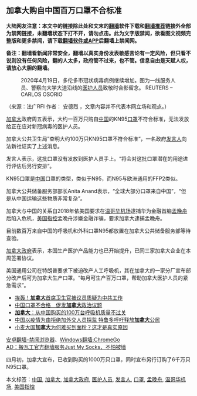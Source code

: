  <h2>加拿大购自中国百万口罩不合标准</h2> <p class="notice"><b>大陆网友注意：本文中的链接除此处和文末的<a href="https://github.com/bannedbook/fanqiang" >翻墙</a>软件下载和<a href="https://github.com/killgcd/justmysocks/blob/master/README.md">翻墙推荐</a>链接外全部为禁网链接，未翻墙状态下打不开，请勿点击。此为文字版禁闻，欲看图文视频完整版和更多禁闻，请下载<a href="https://github.com/bannedbook/fanqiang">翻墙软件或APP</a>后翻墙上禁闻网。</p><p>备注：翻墙看新闻非常安全，翻墙以真实身份发表敏感言论有一定风险，但只看不说则没有任何风险，翻的人太多，政府管不过来，也不管。信息自由是天赋人权，请放心大胆的翻墙。</b></p>  <div class="entry"> <figure>                <figcaption>                <span>2020年4月19日，多伦多市冠状病毒病例继续增加。图为一线服务人员、警察向大学大道沿线的<a href="https://www.bannedbook.org/bnews/tag/%E5%8C%BB%E6%8A%A4%E4%BA%BA%E5%91%98/" class="st_tag internal_tag" rel="tag" title="标签 医护人员 下的日志">医护人员</a>致敬时合影留念。</span>                <span>REUTERS &#8211; CARLOS OSORIO</span>            </figcaption></figure> <p>（来源：法广RFI                      <span>                作者：             </span>                                                                                        安德烈                                                                                            ，文章内容并不代表本网立场和观点。）</p> <p>                    <a href="https://www.bannedbook.org/bnews/tag/%e5%8a%a0%e6%8b%bf%e5%a4%a7/" class="st_tag internal_tag" rel="tag" title="标签 加拿大 下的日志">加拿大</a>政府周五表示，大约一百万只购自<span class='wp_keywordlink_affiliate'><a href="https://www.bannedbook.org/" title="中国" target="_blank">中国</a></span>的KN95<a href="https://www.bannedbook.org/bnews/tag/%E5%8F%A3%E7%BD%A9/" class="st_tag internal_tag" rel="tag" title="标签 口罩 下的日志">口罩</a>不符合标准，无法发放给正在应对新冠病毒的医护人员。                </p> <p>加拿大公共卫生局”查明大约100万只KN95口罩不符合标准“，一名政府<a href="https://www.bannedbook.org/bnews/tag/%E5%8F%91%E8%A8%80%E4%BA%BA/" class="st_tag internal_tag" rel="tag" title="标签 发言人 下的日志">发言人</a>向法新社证实了上述消息。</p>  <p>发言人表示，这批口罩没有发放到医护人员手上。“将会对这批口罩潜在的用途进行评估后另行安排“。</p> <p>KN95口罩是<a href="https://www.bannedbook.org/bnews/tag/%E4%B8%AD%E5%9B%BD/" class="st_tag internal_tag" rel="tag" title="标签 中国 下的日志">中国</a>口罩的类型，类似于N95，而N95与欧洲通用的FFP2类似。</p> <p>加拿大公共储备服务部部长Anita Anand表示，“全球大部分口罩来自中国”，“但是从中国运输这些物质非常复杂”。</p>  <p>加拿大与中国的关系自2018年依美国要求在<a href="https://www.bannedbook.org/bnews/tag/%E6%B8%A9%E5%93%A5%E5%8D%8E%E6%9C%BA%E5%9C%BA/" class="st_tag internal_tag" rel="tag" title="标签 温哥华机场 下的日志">温哥华机场</a>逮捕华为金融首脑<a href="https://www.bannedbook.org/bnews/tag/%e5%ad%9f%e6%99%9a%e8%88%9f/" class="st_tag internal_tag" rel="tag" title="标签 孟晚舟 下的日志">孟晚舟</a>后陷入危机，<a href="https://www.bannedbook.org/bnews/tag/%E7%BE%8E%E5%9B%BD%E6%8C%87%E6%8E%A7/" class="st_tag internal_tag" rel="tag" title="标签 美国指控 下的日志">美国指控</a>孟晚舟涉嫌金融诈骗，要求加拿大逮捕孟晚舟。</p> <p>目前数百万来自中国的呼吸机和外科口罩N95都放置在加拿大公共储备服务部等待查验。</p> <p><a href="https://www.bannedbook.org/bnews/tag/%E5%8A%A0%E6%8B%BF%E5%A4%A7%E6%94%BF%E5%BA%9C/" class="st_tag internal_tag" rel="tag" title="标签 加拿大政府 下的日志">加拿大政府</a>表示，本国生产医护产品能力也已开始提升，已同三家加拿大企业在本周签署协议。</p>  <p>美国通用公司在特朗普要求下被迫改产人工呼吸机，其在加拿大的一家分厂宣布部分改产后可为加拿大生产口罩。“每月可生产百万口罩，帮助加拿大医护人员的紧急需求”。</p> <ul class='op-related-articles' title='相关阅读'> <li><a href='https://www.bannedbook.org/bnews/cnnews/20200425/1318873.html' target='_blank'>挨轰！<b>加拿大</b>首席卫生官被议员质疑为中共工作</a></li> <li><a href='https://www.bannedbook.org/bnews/headline/20200425/1318807.html' target='_blank'>中国口罩不合格　促发<b>加拿大</b>政治议题</a></li> <li><a href='https://www.bannedbook.org/bnews/ssgc/20200424/1318740.html' target='_blank'><b>加拿大</b>：从中国购买的100万台呼吸机质量不过关</a></li> <li><a href='https://www.bannedbook.org/bnews/cbnews/20200424/1318690.html' target='_blank'>中国以疫情为由拒绝加外交人员探监 特鲁多呼吁释放<b>加拿大</b>公民</a></li> <li><a href='https://www.bannedbook.org/bnews/cnnews/20200424/1318603.html' target='_blank'>小麦大国<b>加拿大</b>为何难买到面粉？这才是真实原因</a></li> </ul> <div class="texttj"> <a href="https://github.com/bannedbook/fanqiang/wiki/%E5%AE%89%E5%8D%93%E7%BF%BB%E5%A2%99-%E7%A6%81%E9%97%BB%E6%B5%8F%E8%A7%88%E5%99%A8" target="_blank">安卓翻墙-禁闻浏览器</a>、<a href="https://github.com/bannedbook/fanqiang/wiki/Chrome%E4%B8%80%E9%94%AE%E7%BF%BB%E5%A2%99%E5%8C%85" target="_blank">Windows翻墙:ChromeGo</a><br/> <a href="https://github.com/killgcd/justmysocks/blob/master/README.md" target="_blank">AD：搬瓦工官方翻墙服务Just My Socks，不怕被墙</a> </div><p>四月初，加拿大宣布，已收到购买的1000万只口罩，同时宣布另行订购了6千万只N95口罩。</p><a name='sharetosocial'></a>           </div><!--END ENTRY--> <div class="postfooter"> <div>本文标签：<a href="https://www.bannedbook.org/bnews/tag/%E4%B8%AD%E5%9B%BD/" rel="tag">中国</a>, <a href="https://www.bannedbook.org/bnews/tag/%e5%8a%a0%e6%8b%bf%e5%a4%a7/" rel="tag">加拿大</a>, <a href="https://www.bannedbook.org/bnews/tag/%E5%8A%A0%E6%8B%BF%E5%A4%A7%E6%94%BF%E5%BA%9C/" rel="tag">加拿大政府</a>, <a href="https://www.bannedbook.org/bnews/tag/%E5%8C%BB%E6%8A%A4%E4%BA%BA%E5%91%98/" rel="tag">医护人员</a>, <a href="https://www.bannedbook.org/bnews/tag/%E5%8F%91%E8%A8%80%E4%BA%BA/" rel="tag">发言人</a>, <a href="https://www.bannedbook.org/bnews/tag/%E5%8F%A3%E7%BD%A9/" rel="tag">口罩</a>, <a href="https://www.bannedbook.org/bnews/tag/%e5%ad%9f%e6%99%9a%e8%88%9f/" rel="tag">孟晚舟</a>, <a href="https://www.bannedbook.org/bnews/tag/%E6%B8%A9%E5%93%A5%E5%8D%8E%E6%9C%BA%E5%9C%BA/" rel="tag">温哥华机场</a>, <a href="https://www.bannedbook.org/bnews/tag/%E7%BE%8E%E5%9B%BD%E6%8C%87%E6%8E%A7/" rel="tag">美国指控</a></div>  </div><!--END POSTFOOTER--> 